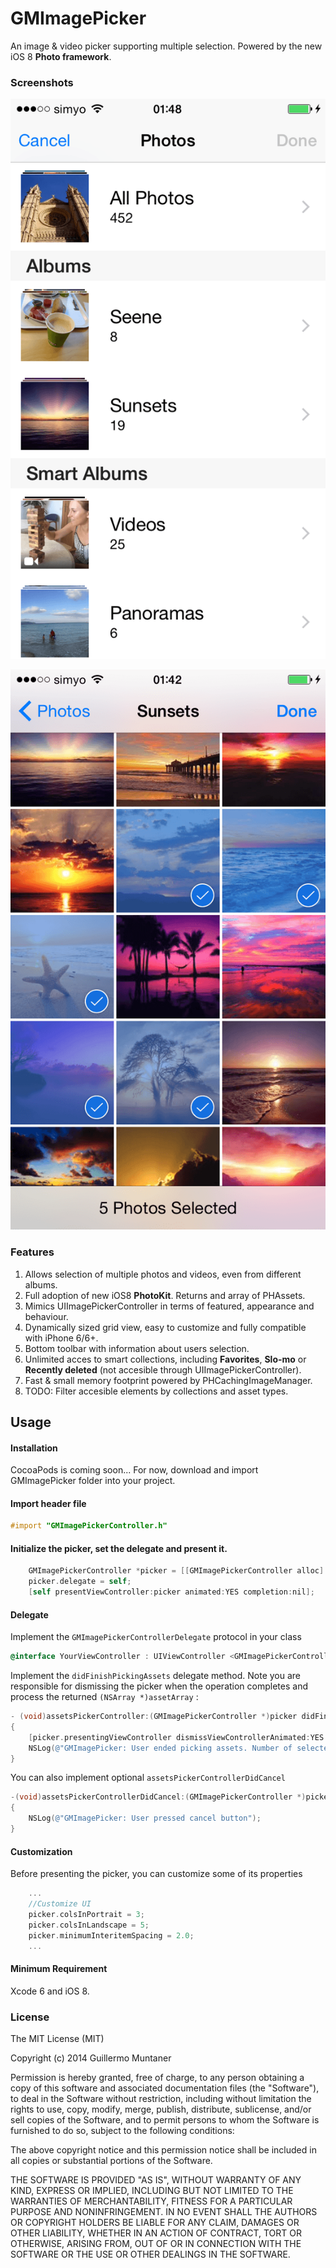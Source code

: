 GMImagePicker
=============

An image & video picker supporting multiple selection. Powered by the new iOS 8 **Photo framework**.

### Screenshots

![Screenshot](tableView.png "Screenshot")  

![Screenshot](collectionView.png "Screenshot")

### Features
1. Allows selection of multiple photos and videos, even from different albums.
2. Full adoption of new iOS8 **PhotoKit**. Returns and array of PHAssets.
3. Mimics UIImagePickerController in terms of featured, appearance and behaviour.
4. Dynamically sized grid view, easy to customize and fully compatible with iPhone 6/6+.
5. Bottom toolbar with information about users selection.
6. Unlimited acces to smart collections, including **Favorites**, **Slo-mo** or **Recently deleted** (not accesible through UIImagePickerController).
7. Fast & small memory footprint powered by PHCachingImageManager.
8. TODO: Filter accesible elements by collections and asset types.

## Usage

#### Installation
CocoaPods is coming soon... 
For now, download and import GMImagePicker folder into your project.

#### Import header file

```` objective-c
#import "GMImagePickerController.h"
````
#### Initialize the picker, set the delegate and present it.

```` objective-c
	GMImagePickerController *picker = [[GMImagePickerController alloc] init];
    picker.delegate = self;
    [self presentViewController:picker animated:YES completion:nil];
````

#### Delegate
Implement the `GMImagePickerControllerDelegate` protocol in your class 

```` objective-c
@interface YourViewController : UIViewController <GMImagePickerControllerDelegate>
````
Implement the `didFinishPickingAssets` delegate method. Note you are responsible for dismissing the picker when the operation completes and process the returned `(NSArray *)assetArray` :

```` objective-c
- (void)assetsPickerController:(GMImagePickerController *)picker didFinishPickingAssets:(NSArray *)assetArray
{
    [picker.presentingViewController dismissViewControllerAnimated:YES completion:nil];
    NSLog(@"GMImagePicker: User ended picking assets. Number of selected items is: %lu", (unsigned long)assetArray.count);
}
````

You can also implement optional `assetsPickerControllerDidCancel` 
```` objective-c
-(void)assetsPickerControllerDidCancel:(GMImagePickerController *)picker
{
    NSLog(@"GMImagePicker: User pressed cancel button");
}
````


#### Customization
Before presenting the picker, you can customize some of its properties
```` objective-c
    ...
    //Customize UI
    picker.colsInPortrait = 3;
    picker.colsInLandscape = 5;
    picker.minimumInteritemSpacing = 2.0;
    ...
````


#### Minimum Requirement
Xcode 6 and iOS 8.


### License

The MIT License (MIT)

Copyright (c) 2014 Guillermo Muntaner

Permission is hereby granted, free of charge, to any person obtaining a copy
of this software and associated documentation files (the "Software"), to deal
in the Software without restriction, including without limitation the rights
to use, copy, modify, merge, publish, distribute, sublicense, and/or sell
copies of the Software, and to permit persons to whom the Software is
furnished to do so, subject to the following conditions:

The above copyright notice and this permission notice shall be included in all
copies or substantial portions of the Software.

THE SOFTWARE IS PROVIDED "AS IS", WITHOUT WARRANTY OF ANY KIND, EXPRESS OR
IMPLIED, INCLUDING BUT NOT LIMITED TO THE WARRANTIES OF MERCHANTABILITY,
FITNESS FOR A PARTICULAR PURPOSE AND NONINFRINGEMENT. IN NO EVENT SHALL THE
AUTHORS OR COPYRIGHT HOLDERS BE LIABLE FOR ANY CLAIM, DAMAGES OR OTHER
LIABILITY, WHETHER IN AN ACTION OF CONTRACT, TORT OR OTHERWISE, ARISING FROM,
OUT OF OR IN CONNECTION WITH THE SOFTWARE OR THE USE OR OTHER DEALINGS IN THE
SOFTWARE.



